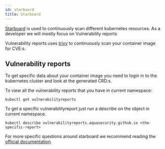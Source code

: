 ```yaml
---
id: starboard
title: Starboard
---
```


[Starboard](https://github.com/aquasecurity/starboard/) is used to continuously scan different kubernetes resources.
As a developer we will mostly focus on Vulnerability reports

Vulnerability reports uses [trivy](https://github.com/aquasecurity/trivy/) to continuously scan your container image for CVE:s.

## Vulnerability reports

To get specific data about your container image you need to login in to the kubernetes cluster and look at the generated CRD:s.

To view all the vulnerability reports that you have in current namespace:

```shell
kubectl get vulnerabilityreports
```

To get a specific vulnerabilityreport just run a describe on the object in current namespace.

```shell
kubectl describe vulnerabilityreports.aquasecurity.github.io <the-specific-report>
```

For more specific questions around starboard we recommend reading the [official documentation](https://aquasecurity.github.io/starboard/latest/faq).
